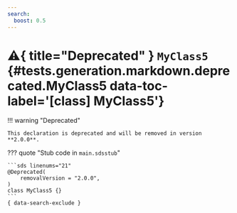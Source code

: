 ```yaml
---
search:
  boost: 0.5
---
```


[//]: # (DO NOT EDIT THIS FILE DIRECTLY. Instead, edit the corresponding stub file and execute `npm run docs:api`.)

# :warning:{ title="Deprecated" } <code class="doc-symbol doc-symbol-class"></code> `MyClass5` {#tests.generation.markdown.deprecated.MyClass5 data-toc-label='[class] MyClass5'}

!!! warning "Deprecated"

    This declaration is deprecated and will be removed in version **2.0.0**.

??? quote "Stub code in `main.sdsstub`"

    ```sds linenums="21"
    @Deprecated(
        removalVersion = "2.0.0",
    )
    class MyClass5 {}
    ```
    { data-search-exclude }
